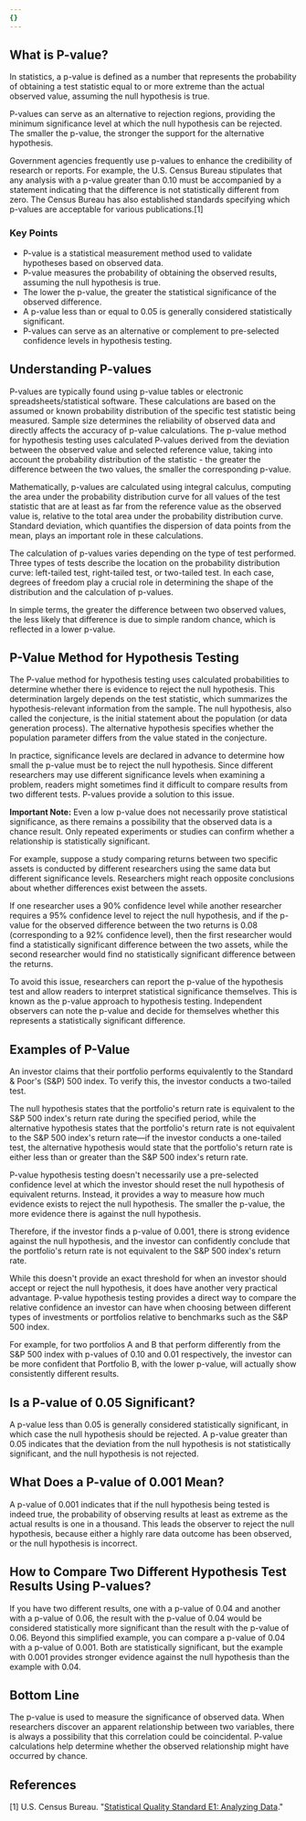 ```yaml
---
{}
---
```


## What is P-value?

In statistics, a p-value is defined as a number that represents the probability of obtaining a test statistic equal to or more extreme than the actual observed value, assuming the null hypothesis is true.

P-values can serve as an alternative to rejection regions, providing the minimum significance level at which the null hypothesis can be rejected. The smaller the p-value, the stronger the support for the alternative hypothesis.

Government agencies frequently use p-values to enhance the credibility of research or reports. For example, the U.S. Census Bureau stipulates that any analysis with a p-value greater than 0.10 must be accompanied by a statement indicating that the difference is not statistically different from zero. The Census Bureau has also established standards specifying which p-values are acceptable for various publications.[1]

### Key Points

- P-value is a statistical measurement method used to validate hypotheses based on observed data.
- P-value measures the probability of obtaining the observed results, assuming the null hypothesis is true.
- The lower the p-value, the greater the statistical significance of the observed difference.
- A p-value less than or equal to 0.05 is generally considered statistically significant.
- P-values can serve as an alternative or complement to pre-selected confidence levels in hypothesis testing.

## Understanding P-values

P-values are typically found using p-value tables or electronic spreadsheets/statistical software. These calculations are based on the assumed or known probability distribution of the specific test statistic being measured. Sample size determines the reliability of observed data and directly affects the accuracy of p-value calculations. The p-value method for hypothesis testing uses calculated P-values derived from the deviation between the observed value and selected reference value, taking into account the probability distribution of the statistic - the greater the difference between the two values, the smaller the corresponding p-value.

Mathematically, p-values are calculated using integral calculus, computing the area under the probability distribution curve for all values of the test statistic that are at least as far from the reference value as the observed value is, relative to the total area under the probability distribution curve. Standard deviation, which quantifies the dispersion of data points from the mean, plays an important role in these calculations.

The calculation of p-values varies depending on the type of test performed. Three types of tests describe the location on the probability distribution curve: left-tailed test, right-tailed test, or two-tailed test. In each case, degrees of freedom play a crucial role in determining the shape of the distribution and the calculation of p-values.

In simple terms, the greater the difference between two observed values, the less likely that difference is due to simple random chance, which is reflected in a lower p-value.

## P-Value Method for Hypothesis Testing

The P-value method for hypothesis testing uses calculated probabilities to determine whether there is evidence to reject the null hypothesis. This determination largely depends on the test statistic, which summarizes the hypothesis-relevant information from the sample. The null hypothesis, also called the conjecture, is the initial statement about the population (or data generation process). The alternative hypothesis specifies whether the population parameter differs from the value stated in the conjecture.

In practice, significance levels are declared in advance to determine how small the p-value must be to reject the null hypothesis. Since different researchers may use different significance levels when examining a problem, readers might sometimes find it difficult to compare results from two different tests. P-values provide a solution to this issue.

**Important Note:** Even a low p-value does not necessarily prove statistical significance, as there remains a possibility that the observed data is a chance result. Only repeated experiments or studies can confirm whether a relationship is statistically significant.

For example, suppose a study comparing returns between two specific assets is conducted by different researchers using the same data but different significance levels. Researchers might reach opposite conclusions about whether differences exist between the assets.

If one researcher uses a 90% confidence level while another researcher requires a 95% confidence level to reject the null hypothesis, and if the p-value for the observed difference between the two returns is 0.08 (corresponding to a 92% confidence level), then the first researcher would find a statistically significant difference between the two assets, while the second researcher would find no statistically significant difference between the returns.

To avoid this issue, researchers can report the p-value of the hypothesis test and allow readers to interpret statistical significance themselves. This is known as the p-value approach to hypothesis testing. Independent observers can note the p-value and decide for themselves whether this represents a statistically significant difference.

## Examples of P-Value

An investor claims that their portfolio performs equivalently to the Standard & Poor's (S&P) 500 index. To verify this, the investor conducts a two-tailed test.

The null hypothesis states that the portfolio's return rate is equivalent to the S&P 500 index's return rate during the specified period, while the alternative hypothesis states that the portfolio's return rate is not equivalent to the S&P 500 index's return rate—if the investor conducts a one-tailed test, the alternative hypothesis would state that the portfolio's return rate is either less than or greater than the S&P 500 index's return rate.

P-value hypothesis testing doesn't necessarily use a pre-selected confidence level at which the investor should reset the null hypothesis of equivalent returns. Instead, it provides a way to measure how much evidence exists to reject the null hypothesis. The smaller the p-value, the more evidence there is against the null hypothesis.

Therefore, if the investor finds a p-value of 0.001, there is strong evidence against the null hypothesis, and the investor can confidently conclude that the portfolio's return rate is not equivalent to the S&P 500 index's return rate.

While this doesn't provide an exact threshold for when an investor should accept or reject the null hypothesis, it does have another very practical advantage. P-value hypothesis testing provides a direct way to compare the relative confidence an investor can have when choosing between different types of investments or portfolios relative to benchmarks such as the S&P 500 index.

For example, for two portfolios A and B that perform differently from the S&P 500 index with p-values of 0.10 and 0.01 respectively, the investor can be more confident that Portfolio B, with the lower p-value, will actually show consistently different results.

## Is a P-value of 0.05 Significant?

A p-value less than 0.05 is generally considered statistically significant, in which case the null hypothesis should be rejected. A p-value greater than 0.05 indicates that the deviation from the null hypothesis is not statistically significant, and the null hypothesis is not rejected.

## What Does a P-value of 0.001 Mean?

A p-value of 0.001 indicates that if the null hypothesis being tested is indeed true, the probability of observing results at least as extreme as the actual results is one in a thousand. This leads the observer to reject the null hypothesis, because either a highly rare data outcome has been observed, or the null hypothesis is incorrect.

## How to Compare Two Different Hypothesis Test Results Using P-values?

If you have two different results, one with a p-value of 0.04 and another with a p-value of 0.06, the result with the p-value of 0.04 would be considered statistically more significant than the result with the p-value of 0.06. Beyond this simplified example, you can compare a p-value of 0.04 with a p-value of 0.001. Both are statistically significant, but the example with 0.001 provides stronger evidence against the null hypothesis than the example with 0.04.

## Bottom Line

The p-value is used to measure the significance of observed data. When researchers discover an apparent relationship between two variables, there is always a possibility that this correlation could be coincidental. P-value calculations help determine whether the observed relationship might have occurred by chance.

## References

[1] U.S. Census Bureau. "[Statistical Quality Standard E1: Analyzing Data](https://www.census.gov/about/policies/quality/standards/standarde1.html)."